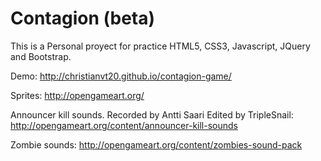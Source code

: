 # Contagion (beta)

This is a Personal proyect for practice HTML5, CSS3, Javascript, JQuery and Bootstrap.


Demo: http://christianvt20.github.io/contagion-game/


Sprites:
http://opengameart.org/

Announcer kill sounds. Recorded by Antti Saari Edited by TripleSnail:
http://opengameart.org/content/announcer-kill-sounds

Zombie sounds: http://opengameart.org/content/zombies-sound-pack
